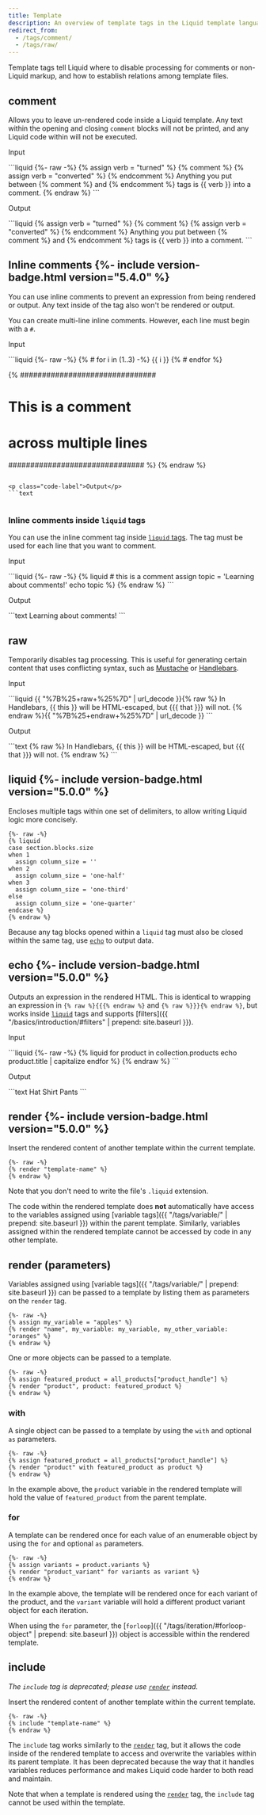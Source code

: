 ```yaml
---
title: Template
description: An overview of template tags in the Liquid template language.
redirect_from:
  - /tags/comment/
  - /tags/raw/
---
```


Template tags tell Liquid where to disable processing for comments or non-Liquid markup, and how to establish relations among template files.

## comment

Allows you to leave un-rendered code inside a Liquid template. Any text within the opening and closing `comment` blocks will not be printed, and any Liquid code within will not be executed.

<p class="code-label">Input</p>
```liquid
{%- raw -%}
{% assign verb = "turned" %}
{% comment %}
{% assign verb = "converted" %}
{% endcomment %}
Anything you put between {% comment %} and {% endcomment %} tags
is {{ verb }} into a comment.
{% endraw %}
```

<p class="code-label">Output</p>
```liquid
{% assign verb = "turned" %}
{% comment %}
{% assign verb = "converted" %}
{% endcomment %}
Anything you put between {% comment %} and {% endcomment %} tags
is {{ verb }} into a comment.
```

## Inline comments {%- include version-badge.html version="5.4.0" %}

You can use inline comments to prevent an expression from being rendered or output. Any text inside of the tag also won't be rendered or output.

You can create multi-line inline comments. However, each line must begin with a `#`.

<p class="code-label">Input</p>
```liquid
{%- raw -%}
{% # for i in (1..3) -%}
  {{ i }}
{% # endfor %}

{%
  ###############################
  # This is a comment
  # across multiple lines
  ###############################
%}
{% endraw %}
```

<p class="code-label">Output</p>
```text


```

### Inline comments inside `liquid` tags

You can use the inline comment tag inside [`liquid` tags](#liquid). The tag must be used for each line that you want to comment.

<p class="code-label">Input</p>
```liquid
{%- raw -%}
{% liquid
  # this is a comment
  assign topic = 'Learning about comments!'
  echo topic
%}
{% endraw %}
```

<p class="code-label">Output</p>
```text
Learning about comments!
```

## raw

Temporarily disables tag processing. This is useful for generating certain content that uses conflicting syntax, such as [Mustache](https://mustache.github.io/) or [Handlebars](https://handlebarsjs.com/).

<p class="code-label">Input</p>
```liquid
{{ "%7B%25+raw+%25%7D" | url_decode }}{% raw %}
In Handlebars, {{ this }} will be HTML-escaped, but {{{ that }}} will not.
{% endraw %}{{ "%7B%25+endraw+%25%7D" | url_decode }}
```

<p class="code-label">Output</p>
```text
{% raw %}
In Handlebars, {{ this }} will be HTML-escaped, but {{{ that }}} will not.
{% endraw %}
```

## liquid {%- include version-badge.html version="5.0.0" %}

Encloses multiple tags within one set of delimiters, to allow writing Liquid logic more concisely.

```liquid
{%- raw -%}
{% liquid
case section.blocks.size
when 1
  assign column_size = ''
when 2
  assign column_size = 'one-half'
when 3
  assign column_size = 'one-third'
else
  assign column_size = 'one-quarter'
endcase %}
{% endraw %}
```

Because any tag blocks opened within a `liquid` tag must also be closed within the same tag, use [`echo`](#echo) to output data.

## echo {%- include version-badge.html version="5.0.0" %}

Outputs an expression in the rendered HTML. This is identical to wrapping an expression in `{% raw %}{{{% endraw %}` and `{% raw %}}}{% endraw %}`, but works inside [`liquid`](#liquid) tags and supports [filters]({{ "/basics/introduction/#filters" | prepend: site.baseurl }}).

<p class="code-label">Input</p>
```liquid
{%- raw -%}
{% liquid
for product in collection.products
  echo product.title | capitalize
endfor %}
{% endraw %}
```

<p class="code-label">Output</p>
```text
Hat Shirt Pants
```

## render {%- include version-badge.html version="5.0.0" %}

Insert the rendered content of another template within the current template.

```liquid
{%- raw -%}
{% render "template-name" %}
{% endraw %}
```

Note that you don't need to write the file's `.liquid` extension.

The code within the rendered template does **not** automatically have access to the variables assigned using [variable tags]({{ "/tags/variable/" | prepend: site.baseurl }}) within the parent template. Similarly, variables assigned within the rendered template cannot be accessed by code in any other template.

## render (parameters)

Variables assigned using [variable tags]({{ "/tags/variable/" | prepend: site.baseurl }}) can be passed to a template by listing them as parameters on the `render` tag.

```liquid
{%- raw -%}
{% assign my_variable = "apples" %}
{% render "name", my_variable: my_variable, my_other_variable: "oranges" %}
{% endraw %}
```

One or more objects can be passed to a template.

```liquid
{%- raw -%}
{% assign featured_product = all_products["product_handle"] %}
{% render "product", product: featured_product %}
{% endraw %}
```

### with

A single object can be passed to a template by using the `with` and optional `as` parameters.

```liquid
{%- raw -%}
{% assign featured_product = all_products["product_handle"] %}
{% render "product" with featured_product as product %}
{% endraw %}
```

In the example above, the `product` variable in the rendered template will hold the value of `featured_product` from the parent template.

### for

A template can be rendered once for each value of an enumerable object by using the `for` and optional `as` parameters.

```liquid
{%- raw -%}
{% assign variants = product.variants %}
{% render "product_variant" for variants as variant %}
{% endraw %}
```

In the example above, the template will be rendered once for each variant of the product, and the `variant` variable will hold a different product variant object for each iteration.

When using the `for` parameter, the [`forloop`]({{ "/tags/iteration/#forloop-object" | prepend: site.baseurl }}) object is accessible within the rendered template.

## include

_The `include` tag is deprecated; please use [`render`](#render) instead._

Insert the rendered content of another template within the current template.

```liquid
{%- raw -%}
{% include "template-name" %}
{% endraw %}
```

The `include` tag works similarly to the [`render`](#render) tag, but it allows the code inside of the rendered template to access and overwrite the variables within its parent template. It has been deprecated because the way that it handles variables reduces performance and makes Liquid code harder to both read and maintain.

Note that when a template is rendered using the [`render`](#render) tag, the `include` tag cannot be used within the template.